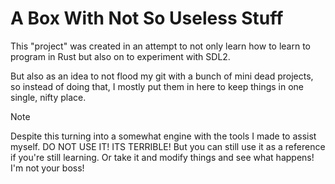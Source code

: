 # A Box With Not So Useless Stuff
This "project" was created in an attempt to not only learn how to learn to program in Rust but also on to experiment with SDL2.

But also as an idea to not flood my git with a bunch of mini dead projects, so instead of doing that, I mostly put them in here to keep things in one single, nifty place.

> [!NOTE]
> Despite this turning into a somewhat engine with the tools I made to assist myself. DO NOT USE IT! ITS TERRIBLE! But you can still use it as a reference if you're still learning.
> Or take it and modify things and see what happens! I'm not your boss!

